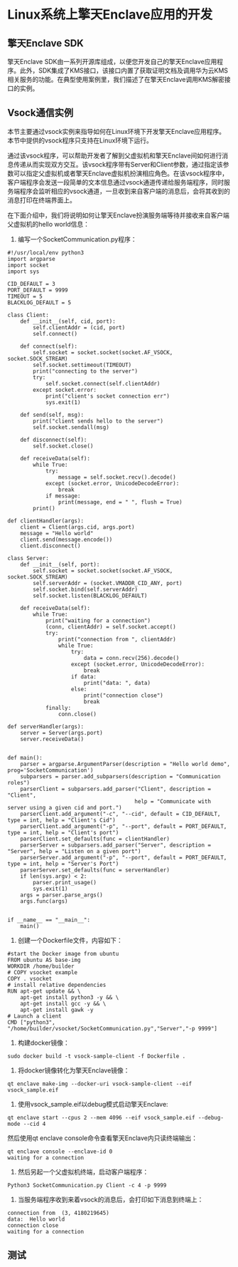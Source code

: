 # Linux系统上擎天Enclave应用的开发<a name="ecs_03_1415"></a>

## 擎天Enclave SDK<a name="zh-cn_topic_0000001409393257_section12691146193814"></a>

擎天Enclave SDK由一系列开源库组成，以便您开发自己的擎天Enclave应用程序。此外，SDK集成了KMS接口，该接口内置了获取证明文档及调用华为云KMS相关服务的功能。在典型使用案例里，我们描述了在擎天Enclave调用KMS解密接口的实例。

## Vsock通信实例<a name="zh-cn_topic_0000001409393257_section688618101393"></a>

本节主要通过vsock实例来指导如何在Linux环境下开发擎天Enclave应用程序。本节中提供的vsock程序只支持在Linux环境下运行。

通过该vsock程序，可以帮助开发者了解到父虚拟机和擎天Enclave间如何进行消息传递从而实现双方交互。该vsock程序带有Server和Client参数，通过指定该参数可以指定父虚拟机或者擎天Enclave虚拟机扮演相应角色。在该vsock程序中，客户端程序会发送一段简单的文本信息通过vsock通道传递给服务端程序，同时服务端程序会监听相应的vsock通道，一旦收到来自客户端的消息后，会将其收到的消息打印在终端界面上。

在下面介绍中，我们将说明如何让擎天Enclave扮演服务端等待并接收来自客户端父虚拟机的hello world信息：

1.  编写一个SocketCommunication.py程序：

```
#!/usr/local/env python3
import argparse
import socket
import sys
​
CID_DEFAULT = 3
PORT_DEFAULT = 9999
TIMEOUT = 5
BLACKLOG_DEFAULT = 5
​
class Client:
    def __init__(self, cid, port):
        self.clientAddr = (cid, port)
        self.connect()
​
    def connect(self):
        self.socket = socket.socket(socket.AF_VSOCK, socket.SOCK_STREAM)
        self.socket.settimeout(TIMEOUT)
        print("connecting to the server")
        try:
            self.socket.connect(self.clientAddr)
        except socket.error:
            print("client's socket connection err")
            sys.exit(1)
​
    def send(self, msg):
        print("client sends hello to the server")
        self.socket.sendall(msg)
​
    def disconnect(self):
        self.socket.close()
​
    def receiveData(self):
        while True:
            try:
                message = self.socket.recv().decode()
            except (socket.error, UnicodeDecodeError):
                break
            if message:
                print(message, end = " ", flush = True)
        print()
​
def clientHandler(args):
    client = Client(args.cid, args.port)
    message = "Hello world"
    client.send(message.encode())
    client.disconnect()
​
class Server:
    def __init__(self, port):
        self.socket = socket.socket(socket.AF_VSOCK, socket.SOCK_STREAM)
        self.serverAddr = (socket.VMADDR_CID_ANY, port)
        self.socket.bind(self.serverAddr)
        self.socket.listen(BLACKLOG_DEFAULT)
​
    def receiveData(self):
        while True:
            print("waiting for a connection")
            (conn, clientAddr) = self.socket.accept()
            try:
                print("connection from ", clientAddr)
                while True:
                    try: 
                        data = conn.recv(256).decode()
                    except (socket.error, UnicodeDecodeError):
                        break
                    if data:
                        print("data: ", data)
                    else:
                        print("connection close")
                        break
            finally:
                conn.close()
​
def serverHandler(args):
    server = Server(args.port)
    server.receiveData()
​
​
def main():
    parser = argparse.ArgumentParser(description = "Hello world demo", prog='SocketCommunication')
    subparsers = parser.add_subparsers(description = "Communication roles")
    parserClient = subparsers.add_parser("Client", description = "Client",
                                        help = "Communicate with server using a given cid and port.")
    parserClient.add_argument("-c", "--cid", default = CID_DEFAULT, type = int, help = "Client's Cid")
    parserClient.add_argument("-p", "--port", default = PORT_DEFAULT, type = int, help = "Client's port")
    parserClient.set_defaults(func = clientHandler)
    parserServer = subparsers.add_parser("Server", description = "Server", help = "Listen on a given port")
    parserServer.add_argument("-p", "--port", default = PORT_DEFAULT, type = int, help = "Server's Port")
    parserServer.set_defaults(func = serverHandler)
    if len(sys.argv) < 2:
        parser.print_usage()
        sys.exit(1)
    args = parser.parse_args()
    args.func(args)
​
​
if __name__ == "__main__":
    main()
```

1.  创建一个Dockerfile文件，内容如下：

```
#start the Docker image from ubuntu
FROM ubuntu AS base-img
WORKDIR /home/builder
# COPY vsocket example
COPY . vsocket
# install relative dependencies
RUN apt-get update && \
    apt-get install python3 -y && \
    apt-get install gcc -y && \
    apt-get install gawk -y
# Launch a client
CMD ["python3", "/home/builder/vsocket/SocketCommunication.py","Server","-p 9999"]
```

1.  构建docker镜像：

```
sudo docker build -t vsock-sample-client -f Dockerfile .
```

1.  将docker镜像转化为擎天Enclave镜像：

```
qt enclave make-img --docker-uri vsock-sample-client --eif vsock_sample.eif
```

1.  使用vsock\_sample.eif以debug模式启动擎天Enclave:

```
qt enclave start --cpus 2 --mem 4096 --eif vsock_sample.eif --debug-mode --cid 4
```

然后使用qt enclave console命令查看擎天Enclave内只读终端输出：

```
qt enclave console --enclave-id 0
waiting for a connection
```

1.  然后另起一个父虚拟机终端，启动客户端程序：

```
Python3 SocketCommunication.py Client -c 4 -p 9999
```

1.  当服务端程序收到来着vsock的消息后，会打印如下消息到终端上：

```
connection from  (3, 4180219645)
data:  Hello world
connection close
waiting for a connection
```

## 测试
